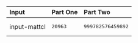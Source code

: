 | Input | Part One | Part Two |
|:---|:---|:---|
|input-mattcl|<pre>20963</pre>|<pre>999782576459892</pre>|